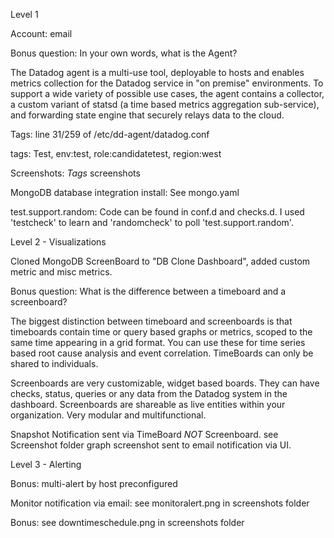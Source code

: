 Level 1 

Account: email

Bonus question: In your own words, what is the Agent?

The Datadog agent is a multi-use tool, deployable to hosts and enables metrics collection for the Datadog service in "on premise" environments. To support a wide variety of possible use cases, the agent contains a collector, a custom variant of statsd (a time based metrics aggregation sub-service), and forwarding state engine that securely relays data to the cloud.

Tags: line 31/259 of /etc/dd-agent/datadog.conf

tags: Test, env:test, role:candidatetest, region:west

Screenshots: *Tags* screenshots
 
MongoDB database integration install: See mongo.yaml
 
 test.support.random: Code can be found in conf.d and checks.d. I used 'testcheck' to learn and 'randomcheck' to poll 'test.support.random'. 
 
Level 2 - Visualizations

Cloned MongoDB ScreenBoard to "DB Clone Dashboard", added custom metric and misc metrics.

Bonus question: What is the difference between a timeboard and a screenboard?

The biggest distinction between timeboard and screenboards is that timeboards contain time or query based graphs or metrics, scoped to the same time appearing in a grid format. You can use these for time series based root cause analysis and event correlation. TimeBoards can only be shared to individuals.

Screenboards are very customizable, widget based boards. They can have checks, status, queries or any data from the Datadog system in the dashboard. Screenboards are shareable as live entities within your organization. Very modular and multifunctional. 

Snapshot Notification sent via TimeBoard *NOT* Screenboard. see Screenshot folder graph screenshot sent to email notification via UI.


Level 3 - Alerting

Bonus: multi-alert by host preconfigured

Monitor notification via email: see monitoralert.png in screenshots folder

Bonus: see downtimeschedule.png in screenshots folder

